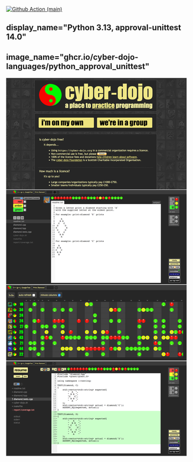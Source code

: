 [![Github Action (main)](https://github.com/cyber-dojo-languages/python-approval-unittest/actions/workflows/main.yml/badge.svg)](https://github.com/cyber-dojo-languages/python-approval-unittest/actions)

## display_name="Python 3.13, approval-unittest 14.0"
## image_name="ghcr.io/cyber-dojo-languages/python_approval_unittest"

![cyber-dojo.org home page](https://github.com/cyber-dojo/cyber-dojo/blob/master/shared/home_page_snapshot.png)
